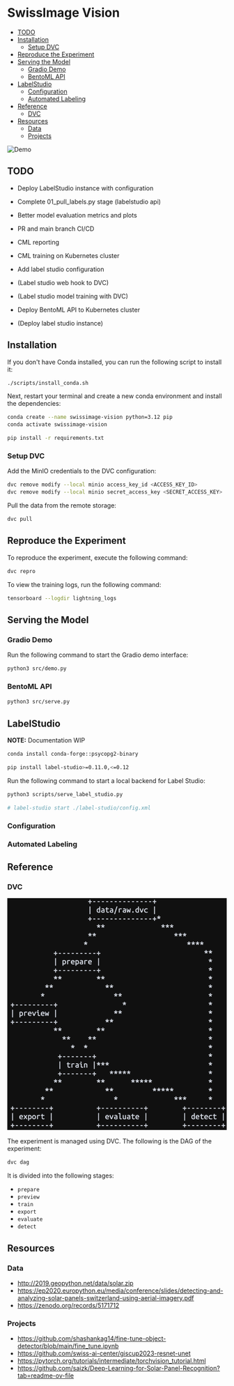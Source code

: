 # SwissImage Vision

- [TODO](#todo)
- [Installation](#installation)
  - [Setup DVC](#setup-dvc)
- [Reproduce the Experiment](#reproduce-the-experiment)
- [Serving the Model](#serving-the-model)
  - [Gradio Demo](#gradio-demo)
  - [BentoML API](#bentoml-api)
- [LabelStudio](#labelstudio)
  - [Configuration](#configuration)
  - [Automated Labeling](#automated-labeling)
- [Reference](#reference)
  - [DVC](#dvc)
- [Resources](#resources)
  - [Data](#data)
  - [Projects](#projects)

![Demo](media/demo.png)

## TODO

- Deploy LabelStudio instance with configuration
- Complete 01_pull_labels.py stage (labelstudio api)

- Better model evaluation metrics and plots
- PR and main branch CI/CD
- CML reporting
- CML training on Kubernetes cluster
- Add label studio configuration
- (Label studio web hook to DVC)
- (Label studio model training with DVC)
- Deploy BentoML API to Kubernetes cluster
- (Deploy label studio instance)

## Installation

If you don't have Conda installed, you can run the following script to install it:

```bash
./scripts/install_conda.sh
```

Next, restart your terminal and create a new conda environment and install the dependencies:

```bash
conda create --name swissimage-vision python=3.12 pip
conda activate swissimage-vision
```

```bash
pip install -r requirements.txt
```

### Setup DVC

Add the MinIO credentials to the DVC configuration:

```bash
dvc remove modify --local minio access_key_id <ACCESS_KEY_ID>
dvc remove modify --local minio secret_access_key <SECRET_ACCESS_KEY>
```

Pull the data from the remote storage:

```bash
dvc pull
```

## Reproduce the Experiment

To reproduce the experiment, execute the following command:

```bash
dvc repro
```

To view the training logs, run the following command:

```bash
tensorboard --logdir lightning_logs
```

## Serving the Model

### Gradio Demo

Run the following command to start the Gradio demo interface:

```bash
python3 src/demo.py
```

### BentoML API

```bash
python3 src/serve.py
```

## LabelStudio

**NOTE:** Documentation WIP

```bash
conda install conda-forge::psycopg2-binary
```

```bash
pip install label-studio>=0.11.0,<=0.12
```

Run the following command to start a local backend for Label Studio:

```bash
python3 scripts/serve_label_studio.py
```

```bash
# label-studio start ./label-studio/config.xml
```

### Configuration

### Automated Labeling

## Reference

### DVC

![dag](media/dag.png)

The experiment is managed using DVC. The following is the DAG of the experiment:

```bash
dvc dag
```

It is divided into the following stages:

- `prepare`
- `preview`
- `train`
- `export`
- `evaluate`
- `detect`

## Resources

### Data

- http://2019.geopython.net/data/solar.zip
- https://ep2020.europython.eu/media/conference/slides/detecting-and-analyzing-solar-panels-switzerland-using-aerial-imagery.pdf
- https://zenodo.org/records/5171712

### Projects

- https://github.com/shashankag14/fine-tune-object-detector/blob/main/fine_tune.ipynb
- https://github.com/swiss-ai-center/giscup2023-resnet-unet
- https://pytorch.org/tutorials/intermediate/torchvision_tutorial.html
- https://github.com/saizk/Deep-Learning-for-Solar-Panel-Recognition?tab=readme-ov-file
